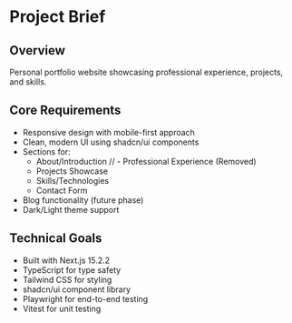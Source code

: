 # Project Brief

## Overview

Personal portfolio website showcasing professional experience, projects, and skills.

## Core Requirements

- Responsive design with mobile-first approach
- Clean, modern UI using shadcn/ui components
- Sections for:
  - About/Introduction
    // - Professional Experience (Removed)
  - Projects Showcase
  - Skills/Technologies
  - Contact Form
- Blog functionality (future phase)
- Dark/Light theme support

## Technical Goals

- Built with Next.js 15.2.2
- TypeScript for type safety
- Tailwind CSS for styling
- shadcn/ui component library
- Playwright for end-to-end testing
- Vitest for unit testing
